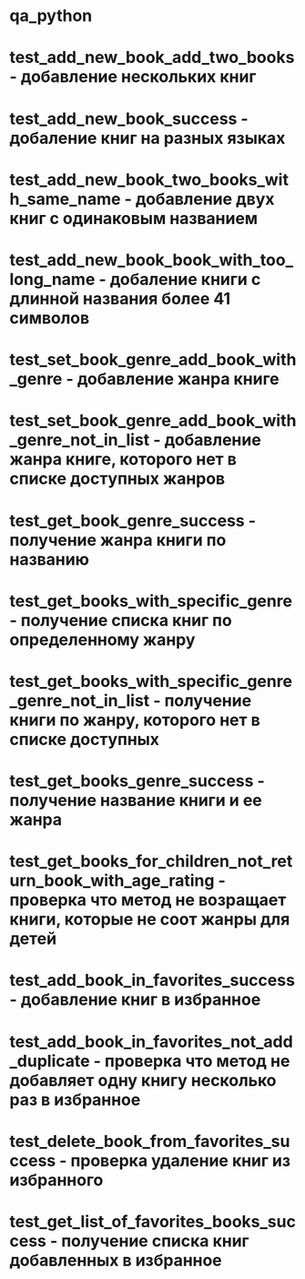 # qa_python
# test_add_new_book_add_two_books - добавление нескольких книг
# test_add_new_book_success - добаление книг на разных языках
# test_add_new_book_two_books_with_same_name - добавление двух книг с одинаковым названием
# test_add_new_book_book_with_too_long_name - добаление книги с длинной названия более 41 символов
# test_set_book_genre_add_book_with_genre - добавление жанра книге
# test_set_book_genre_add_book_with_genre_not_in_list - добавление жанра книге, которого нет в списке доступных жанров
# test_get_book_genre_success - получение жанра книги по названию
# test_get_books_with_specific_genre - получение списка книг по определенному жанру
# test_get_books_with_specific_genre_genre_not_in_list - получение книги по жанру, которого нет в списке доступных
# test_get_books_genre_success - получение название книги и ее жанра
# test_get_books_for_children_not_return_book_with_age_rating - проверка что метод не возращает книги, которые не соот жанры для детей
# test_add_book_in_favorites_success - добавление книг в избранное
# test_add_book_in_favorites_not_add_duplicate - проверка что метод не добавляет одну книгу несколько раз в избранное
# test_delete_book_from_favorites_success - проверка удаление книг из избранного
# test_get_list_of_favorites_books_success - получение списка книг добавленных в избранное
